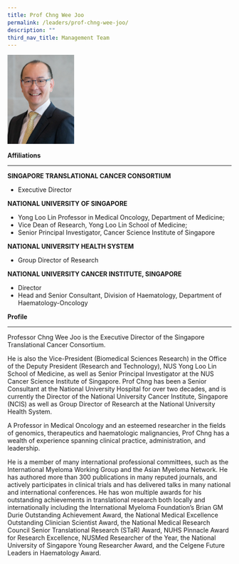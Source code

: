 ```yaml
---
title: Prof Chng Wee Joo
permalink: /leaders/prof-chng-wee-joo/
description: ""
third_nav_title: Management Team
---
```

<img src="/images/Leaders/prof%20chng%20wee%20joo.png" style="width:150px">

**Affiliations**&nbsp;

* * *
**SINGAPORE TRANSLATIONAL CANCER CONSORTIUM**
* Executive Director

**NATIONAL UNIVERSITY OF SINGAPORE** 
* Yong Loo Lin Professor in Medical Oncology, Department of Medicine;  
* Vice Dean of Research, Yong Loo Lin School of Medicine;    
* Senior Principal Investigator, Cancer Science Institute of Singapore

**NATIONAL UNIVERSITY HEALTH SYSTEM**
* Group Director of Research

        
**NATIONAL UNIVERSITY CANCER INSTITUTE, SINGAPORE**  
*  Director 
*  Head and Senior Consultant, Division of Haematology, Department of Haematology-Oncology


**Profile**&nbsp;

* * * 
Professor Chng Wee Joo is the Executive Director of the Singapore Translational Cancer Consortium.

He is also the Vice-President (Biomedical Sciences Research) in the Office of the Deputy President (Research and Technology), NUS Yong Loo Lin School of Medicine, as well as Senior Principal Investigator at the NUS Cancer Science Institute of Singapore. Prof Chng has been a Senior Consultant at the National University Hospital for over two decades, and is currently the Director of the National University Cancer Institute, Singapore (NCIS) as well as Group Director of Research at the National University Health System.

A Professor in Medical Oncology and an esteemed researcher in the fields of genomics, therapeutics and haematologic malignancies, Prof Chng has a wealth of experience spanning clinical practice, administration, and leadership.

He is a member of many international professional committees, such as the International Myeloma Working Group and the Asian Myeloma Network. He has authored more than 300 publications in many reputed journals, and actively participates in clinical trials and has delivered talks in many national and international conferences. He has won multiple awards for his outstanding achievements in translational research both locally and internationally including the International Myeloma Foundation’s Brian GM Durie Outstanding Achievement Award, the National Medical Excellence Outstanding Clinician Scientist Award, the National Medical Research Council Senior Translational Research (STaR) Award, NUHS Pinnacle Award for Research Excellence, NUSMed Researcher of the Year, the National University of Singapore Young Researcher Award, and the Celgene Future Leaders in Haematology Award.